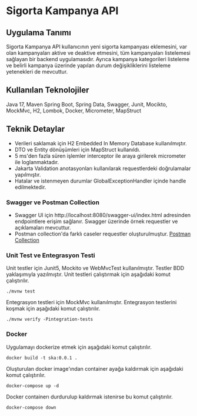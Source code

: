 # Sigorta Kampanya API

## Uygulama Tanımı
Sigorta Kampanya API kullanıcının yeni sigorta kampanyası eklemesini, 
var olan kampanyaları aktive ve deaktive etmesini, 
tüm kampanyaları listelemesi sağlayan bir backend uygulamasıdır.
Ayrıca kampanya kategorileri listeleme ve belirli kampanya üzerinde yapılan durum değişikliklerini listeleme yetenekleri de mevcuttur.

## Kullanılan Teknolojiler
Java 17, Maven Spring Boot, Spring Data, Swagger, Junit, Mocikto, MockMvc,
H2, Lombok, Docker, Micrometer, MapStruct

## Teknik Detaylar
* Verileri saklamak için H2 Embedded In Memory Database kullanılmıştır.
* DTO ve Entity dönüşümleri için MapStruct kullanıldı.
* 5 ms'den fazla süren işlemler interceptor ile araya girilerek micrometer ile loglanmaktadır.
* Jakarta Validation anotasyonları kullanılarak requestlerdeki doğrulamalar yapılmıştır.
* Hatalar ve istenmeyen durumlar GlobalExceptionHandler içinde handle edilmektedir.

### Swagger ve Postman Collection
* Swagger UI için http://localhost:8080/swagger-ui/index.html adresinden endpointlere erişim sağlanır. 
Swagger üzerinde örnek requestler ve açıklamaları mevcuttur.
* Postman collection'da farklı caseler requestler oluşturulmuştur. [Postman Collection](postman/ska.postman_collection.json)

### Unit Test ve Entegrasyon Testi
Unit testler için Junit5, Mockito ve WebMvcTest kullanılmıştır. 
Testler BDD yaklaşımıyla yazılmıştır. Unit testleri çalıştırmak için aşağıdaki komut çalıştırılır.
```shell
./mvnw test
```
Entegrasyon testleri için MockMvc kullanılmıştır. Entegrasyon testlerini koşmak için aşağıdaki komut çalıştırılır.
```shell
./mvnw verify -Pintegration-tests
```

### Docker
Uygulamayı dockerize etmek için aşağıdaki komut çalıştırılır. 
```shell
docker build -t ska:0.0.1 .
```
Oluşturulan docker image'ından container ayağa kaldırmak için aşağıdaki komut çalıştırılır.
```shell
docker-compose up -d
``` 

Docker containerı durdurulup kaldırmak istenirse bu komut çalıştırılır.
```shell
docker-compose down
```